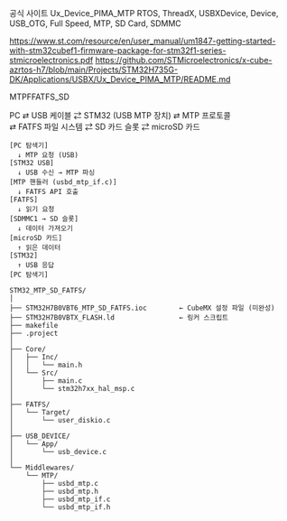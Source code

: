 공식 사이트 Ux_Device_PIMA_MTP
RTOS, ThreadX, USBXDevice, Device, USB_OTG, Full Speed, MTP, SD Card, SDMMC

https://www.st.com/resource/en/user_manual/um1847-getting-started-with-stm32cubef1-firmware-package-for-stm32f1-series-stmicroelectronics.pdf
https://github.com/STMicroelectronics/x-cube-azrtos-h7/blob/main/Projects/STM32H735G-DK/Applications/USBX/Ux_Device_PIMA_MTP/README.md

MTPFFATFS_SD


PC  ⇄  USB 케이블  ⇄  STM32 (USB MTP 장치)  ⇄  MTP 프로토콜  
     ⇄  FATFS 파일 시스템  ⇄  SD 카드 슬롯  ⇄  microSD 카드
```
[PC 탐색기]
  ↓ MTP 요청 (USB)
[STM32 USB]
  ↓ USB 수신 → MTP 파싱
[MTP 핸들러 (usbd_mtp_if.c)]
  ↓ FATFS API 호출
[FATFS]
  ↓ 읽기 요청
[SDMMC1 → SD 슬롯]
  ↓ 데이터 가져오기
[microSD 카드]
  ↑ 읽은 데이터
[STM32]
  ↑ USB 응답
[PC 탐색기]
```

```
STM32_MTP_SD_FATFS/
│
├── STM32H7B0VBT6_MTP_SD_FATFS.ioc        ← CubeMX 설정 파일 (미완성)
├── STM32H7B0VBTX_FLASH.ld                ← 링커 스크립트
├── makefile
├── .project
│
├── Core/
│   ├── Inc/
│   │   └── main.h
│   └── Src/
│       ├── main.c
│       └── stm32h7xx_hal_msp.c
│
├── FATFS/
│   └── Target/
│       └── user_diskio.c
│
├── USB_DEVICE/
│   └── App/
│       └── usb_device.c
│
└── Middlewares/
    └── MTP/
        ├── usbd_mtp.c
        ├── usbd_mtp.h
        ├── usbd_mtp_if.c
        └── usbd_mtp_if.h
```
